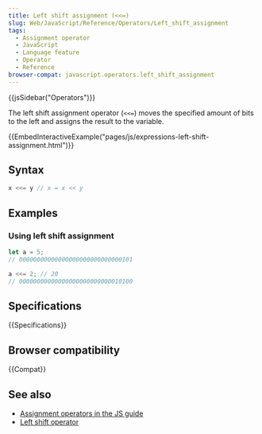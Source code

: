 ```yaml
---
title: Left shift assignment (<<=)
slug: Web/JavaScript/Reference/Operators/Left_shift_assignment
tags:
  - Assignment operator
  - JavaScript
  - Language feature
  - Operator
  - Reference
browser-compat: javascript.operators.left_shift_assignment
---
```

{{jsSidebar("Operators")}}

The left shift assignment operator (`<<=`) moves the specified amount of bits to
the left and assigns the result to the variable.

{{EmbedInteractiveExample("pages/js/expressions-left-shift-assignment.html")}}

## Syntax

```js
x <<= y // x = x << y
```

## Examples

### Using left shift assignment

```js
let a = 5;
// 00000000000000000000000000000101

a <<= 2; // 20
// 00000000000000000000000000010100
```

## Specifications

{{Specifications}}

## Browser compatibility

{{Compat}}

## See also

- [Assignment operators in the JS guide](/en-US/docs/Web/JavaScript/Guide/Expressions_and_Operators#Assignment)
- [Left shift operator](/en-US/docs/Web/JavaScript/Reference/Operators/Left_shift)
